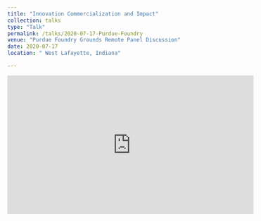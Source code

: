 ```yaml
---
title: "Innovation Commercialization and Impact"
collection: talks
type: "Talk"
permalink: /talks/2020-07-17-Purdue-Foundry
venue: "Purdue Foundry Grounds Remote Panel Discussion"
date: 2020-07-17
location: " West Lafayette, Indiana"

---
```



<iframe src="https://www.facebook.com/plugins/video.php?href=https%3A%2F%2Fwww.facebook.com%2FPurdueFoundry%2Fvideos%2F279867483116284%2F&show_text=0&width=560" width="560" height="315" style="border:none;overflow:hidden" scrolling="no" frameborder="0" allowTransparency="true" allowFullScreen="true"></iframe>


